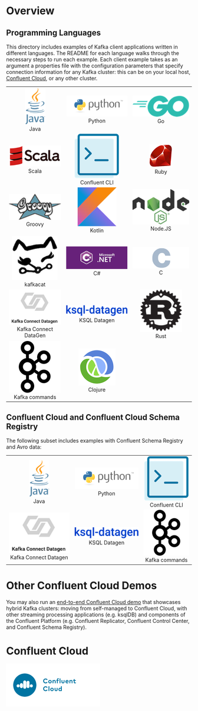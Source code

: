 # Overview

## Programming Languages

This directory includes examples of Kafka client applications written in different languages.
The README for each language walks through the necessary steps to run each example.
Each client example takes as an argument a properties file with the configuration parameters that specify connection information for any Kafka cluster: this can be on your local host, [Confluent Cloud](https://www.confluent.io/confluent-cloud/?utm_source=github&utm_medium=demo&utm_campaign=ch.examples_type.community_content.clients-ccloud), or any other cluster.

|                                   |                                                 |                                   |
|:---------------------------------:|:-----------------------------------------------:|:---------------------------------:|
| [![](images/java.png)](java/) <br/>Java     | [![](images/python.png)](python/) <br/>Python              | [![](images/go.png)](go/) <br/>Go         |
| [![](images/scala.png)](scala/) <br/>Scala   | [![](images/confluent-cli.png)](confluent-cli/) <br/>Confluent CLI | [![](images/ruby.png)](ruby/) <br/>Ruby     |
| [![](images/groovy.png)](groovy/) <br/>Groovy | [![](images/kotlin.png)](kotlin/) <br/>Kotlin               | [![](images/nodejs.png)](nodejs/) <br/>Node.JS|
| [![](images/kafkacat.jpg)](kafkacat/) <br/>kafkacat| [![](images/dotnet.png)](csharp/) <br/>C#         | [![](images/c.png)](c/) <br/>C|
| [![](images/kafka-connect-datagen.png)](kafka-connect-datagen/) <br/>Kafka Connect DataGen| [![](images/ksql-datagen.png)](ksql-datagen/) <br/>KSQL Datagen| [![](images/rust.png)](rust/) <br/> Rust|
| [![](images/kafka.png)](kafka-commands/) <br/> Kafka commands| [![](images/clojure.png)](clojure/) <br/> Clojure| |

## Confluent Cloud and Confluent Cloud Schema Registry

The following subset includes examples with Confluent Schema Registry and Avro data:

|                                   |                                                 |                                   |
|:---------------------------------:|:-----------------------------------------------:|:---------------------------------:|
| [![](images/java.png)](java/) <br/>Java    | [![](images/python.png)](python/) <br/>Python              | [![](images/confluent-cli.png)](confluent-cli/) <br/>Confluent CLI|
| [![](images/kafka-connect-datagen.png)](kafka-connect-datagen/) <br/>Kafka Connect Datagen| [![](images/ksql-datagen.png)](ksql-datagen/) <br/>KSQL Datagen| [![](images/kafka.png)](kafka-commands/) <br/>Kafka commands|


# Other Confluent Cloud Demos

You may also run an [end-to-end Confluent Cloud demo](https://docs.confluent.io/current/tutorials/examples/ccloud/docs/index.html?utm_source=github&utm_medium=demo&utm_campaign=ch.examples_type.community_content.clients-ccloud) that showcases hybrid Kafka clusters: moving from self-managed to Confluent Cloud, with other streaming processing applications (e.g. ksqlDB) and components of the Confluent Platform (e.g. Confluent Replicator, Confluent Control Center, and Confluent Schema Registry).

# Confluent Cloud

[![](images/confluent-cloud.png)](https://www.confluent.io/confluent-cloud/?utm_source=github&utm_medium=demo&utm_campaign=ch.examples_type.community_content.clients-ccloud)
